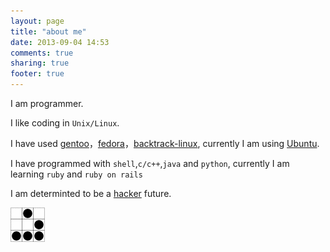 ```yaml
---
layout: page
title: "about me"
date: 2013-09-04 14:53
comments: true
sharing: true
footer: true
---
```


I am  programmer.

I like coding in `Unix/Linux`.

I have used [gentoo][1]，[fedora][2]，[backtrack-linux][3], currently I am using
[Ubuntu][4].

I have programmed with `shell`,`c/c++`,`java` and `python`, currently I am learning `ruby` and `ruby on rails`

I am determinted to be a [hacker][5]  future.


![glider.png][101]

[1]:http://www.gentoo.org/
[2]:http://fedoraproject.org/
[3]:http://www.backtrack-linux.org/
[4]:http://www.ubuntu.com/
[5]:http://www.catb.org/esr/faqs/hacker-howto.html
[101]:/images/blog/glider.png